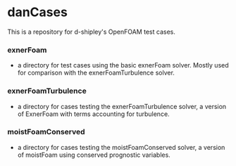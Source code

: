 # danCases
 
This is a repository for d-shipley's OpenFOAM test cases.

### exnerFoam
  - a directory for test cases using the basic exnerFoam solver. Mostly used for comparison with the exnerFoamTurbulence solver.
 
### exnerFoamTurbulence
  - a directory for cases testing the exnerFoamTurbulence solver, a version of ExnerFoam with terms accounting for turbulence.
    
### moistFoamConserved
  - a directory for cases testing the moistFoamConserved solver, a version of moistFoam using conserved prognostic variables.

